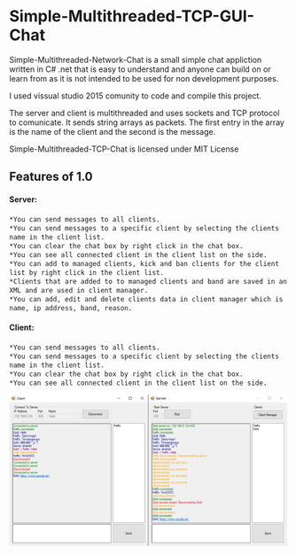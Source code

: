 # Simple-Multithreaded-TCP-GUI-Chat

Simple-Multithreaded-Network-Chat is a small simple chat appliction written in C# .net that is easy to understand and anyone can build on or learn from as it is not intended to be used for non development purposes.

I used vissual studio 2015 comunity to code and compile this project.

The server and client is multithreaded and uses sockets and TCP protocol to comunicate. It sends string arrays as packets. The first entry in the array is the name of the client and the second is the message.

Simple-Multithreaded-TCP-Chat is licensed under MIT License

Features of 1.0
---------------
#### Server:
	*You can send messages to all clients.
	*You can send messages to a specific client by selecting the clients name in the client list.
	*You can clear the chat box by right click in the chat box.
	*You can see all connected client in the client list on the side.
	*You can add to managed clients, kick and ban clients for the client list by right click in the client list.
	*Clients that are added to to managed clients and band are saved in an XML and are used in client manager.
	*You can add, edit and delete clients data in client manager which is name, ip address, band, reason.

#### Client:
	*You can send messages to all clients.
	*You can send messages to a specific client by selecting the clients name in the client list.
	*You can clear the chat box by right click in the chat box.
	*You can see all connected client in the client list on the side.

![alt text](https://raw.githubusercontent.com/Pontus-Skoglund/Simple-Multithreaded-TCP-GUI-Chat/master/Screenshot.PNG)

